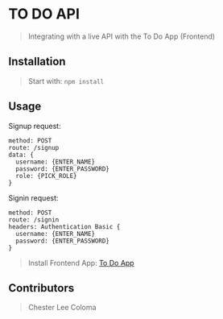 # TO DO API

> Integrating with a live API with the To Do App (Frontend)

## Installation

> Start with: `npm install`

## Usage

Signup request:
```text
method: POST
route: /signup
data: {
  username: {ENTER_NAME}
  password: {ENTER_PASSWORD}
  role: {PICK_ROLE}
}
```

Signin request:
```text
method: POST
route: /signin
headers: Authentication Basic {
  username: {ENTER_NAME}
  password: {ENTER_PASSWORD}
}
```
> Install Frontend App:
[To Do App](https://github.com/cleecoloma/todo-app)

## Contributors
> Chester Lee Coloma
